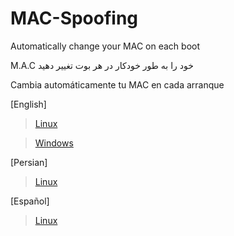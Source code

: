 # MAC-Spoofing

Automatically change your MAC on each boot

M.A.C خود را به طور خودکار در هر بوت تغییر دهید

Cambia automáticamente tu MAC en cada arranque

 [English]
 > [Linux](https://github.com/SobrioRiot/MAC-Spoofing/blob/main/English.md) 

 > [Windows](https://github.com/SobrioRiot/MAC-Spoofing/blob/main/MAC_Address_Spoofing_for_Windows_English.md)
 
 [Persian]
 > [Linux](https://github.com/SobrioRiot/MAC-Spoofing/blob/main/Persian.md) 


 [Español]
 > [Linux](https://github.com/SobrioRiot/MAC-Spoofing/blob/main/Spanish.md) 
 


